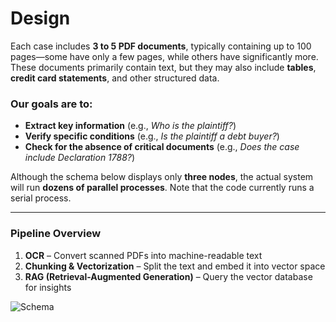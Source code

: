 # Design

Each case includes **3 to 5 PDF documents**, typically containing up to 100 pages—some have only a few pages, while others have significantly more. These documents primarily contain text, but they may also include **tables**, **credit card statements**, and other structured data.

### Our goals are to:

- **Extract key information** (e.g., *Who is the plaintiff?*)
- **Verify specific conditions** (e.g., *Is the plaintiff a debt buyer?*)
- **Check for the absence of critical documents** (e.g., *Does the case include Declaration 1788?*)

Although the schema below displays only **three nodes**, the actual system will run **dozens of parallel processes**. Note that the code currently runs a serial process.

---

### Pipeline Overview

1. **OCR** – Convert scanned PDFs into machine-readable text  
2. **Chunking & Vectorization** – Split the text and embed it into vector space  
3. **RAG (Retrieval-Augmented Generation)** – Query the vector database for insights

![Schema](https://github.com/user-attachments/assets/6b7b2381-2e7d-491f-b6a5-36f46df70ca4)

